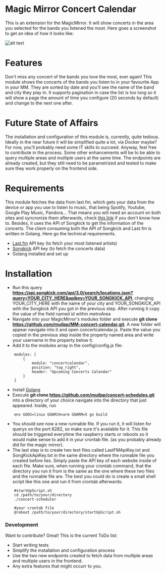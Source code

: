# Magic Mirror Concert Calendar

This is an extension for the MagicMirror. It will show concerts in the area you selected for the bands you listened the most. Here goes a screenshot to get an idea of how it looks like:

![alt text](https://github.com/muilpp/MM-concert-calendar/blob/master/mm%20concerts%20calendar.png?raw=true)

# Features
Don't miss any concert of the bands you love the most, ever again!
This module shows the concerts of the bands you listen to in your favourite App in your MM. They are sorted by date and you'll see the name of the band and city they play in. It supports pagination in case the list is too long so it will show a page the amount of time you configure (20 seconds by default) and change to the next one after.

# Future State of Affairs
The installation and configuration of this module is, currently, quite tedious. Ideally in the near future it will be simplified quite a lot, via Docker maybe? For now, you'll probably need some IT skills to succeed. Anyway, feel free to contribute in the process.
Some other enhancements will be to be able to query multiple areas and multiple users at the same time. The endpoints are already created, but they still need to be parametrized and tested to make sure they work properly on the frontend side.

# Requirements
This module fetches the data from last.fm, which gets your data from the device or app you use to listen to music, that being Spotify, Youtube, Google Play Music, Pandora... That means you will need an account on both sites and syncronize them afterwards, check [this link](https://www.last.fm/about/trackmymusic) if you don't know how to. Besides, it uses the API of Songkick to get the information of the concerts. The client consuming both the API of Songkick and Last.fm is written in Golang. Here go the technical requirements.
  - [Last.fm](https://www.last.fm/api/) API key (to fetch your most listened artists)
  - [Songkick](https://www.songkick.com/developer) API key (to fetch the concerts data)
  - Golang installed and set up

# Installation
  - Run this query __https://api.songkick.com/api/3.0/search/locations.json?query=YOUR_CITY_HERE&apikey=YOUR_SONGKICK_API__, changing YOUR_CITY_HERE with the name of your city and YOUR_SONGKICK_API with the Songkick API you got in the previous step. After running it copy the value of the field named id within metroArea
  - Navigate into your MagicMirror's modules folder and execute __git clone https://github.com/muilpp/MM-concert-calendar.git__. A new folder will appear navigate into it and open concertcalendar.js. Paste the value you copied in the previous step inside the property named area and write your username in the property below it.
   - Add it to the modules array in the config/config.js file:
```
    modules: [
	    {
		    module: "concertcalendar",
		    position: "top_right",
		    header: "Upcoming Concerts Calendar"
	    }
    ]	
```
   - Install [Golang](https://golang.org/doc/install)
   - Execute __git clone https://github.com/muilpp/concert-schedules.git__ into a directory of your choice navigate into the directory that just appeared. Inside, run 
```
    env GOOS=linux GOARCH=arm GOARM=5 go build
```
   - You should see now a new runnable file. If you run it, it will listen for querys on the port 8282, so make sure it's available for it. This file should be triggered everytime the raspberry starts or reboots so it would make sense to add it in your crontab file. (as you probably already did for the magic mirror). 
   - The last step is to create two text files called LastFMApiKey.txt and SongKickApiKey.txt in the same directory where the runnable file you created before lies. Simply paste the API key of each website inside of each file. Make sure, when running your crontab command, that the directory you run it from is the same as the one where these two files and the runnable file are. The best you could do is create a small shell script like this one and run it from crontab afterwards:
```
    #startUpScript.sh
    cd /path/to/your/directory
    ./concert-scheduler
```
```
    #your crontab file
    @reboot /path/to/your/directory/startUpScript.sh
```

### Development

Want to contribute? Great! This is the current ToDo list:
 - Start writing tests
 - Simplify the installation and configuration process
 - Use the two new endpoints created to fetch data from multiple areas and multiple users in the frontend.
 - Any extra features that might occurr to you.
